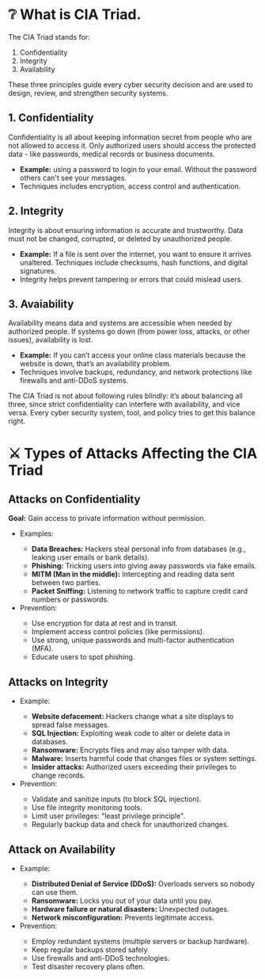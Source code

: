 # ❔ What is CIA Triad.
The CIA Triad stands for:
<ol>
  <li> Confidentiality</li>
  <li>Integrity</li>
  <li>Availability</li>
</ol>
These three principles guide every cyber security decision and are used to design, review, and strengthen security systems.

<h2>1. Confidentiality</h2>
Confidentiality is all about keeping information secret from people who are not allowed to access it. Only authorized users should access the protected data - like passwords, medical records or business documents.
<ul>
  <li><strong>Example:</strong> using a password to login to your email. Without the password others can't see your messages.</li>
  <li>Techniques includes encryption, access control and authentication.</li>
</ul>

<h2>2. Integrity</h2>
Integrity is about ensuring information is accurate and trustworthy. Data must not be changed, corrupted, or deleted by unauthorized people.
<ul>
  <li><strong>Example:</strong> If a file is sent over the internet, you want to ensure it arrives unaltered. Techniques include checksums, hash functions, and digital signatures.</li>
  <li>Integrity helps prevent tampering or errors that could mislead users.</li>
</ul>

<h2>3. Avaiability</h2>
Availability means data and systems are accessible when needed by authorized people. If systems go down (from power loss, attacks, or other issues), availability is lost.
<ul>
  <li><strong>Example:</strong> If you can’t access your online class materials because the website is down, that’s an availability problem.</li>
  <li>Techniques involve backups, redundancy, and network protections like firewalls and anti-DDoS systems.</li>
</ul>

The CIA Triad is not about following rules blindly: it’s about balancing all three, since strict confidentiality can interfere with availability, and vice versa. Every cyber security system, tool, and policy tries to get this balance right.​

# ⚔️ Types of Attacks Affecting the CIA Triad
<h2>Attacks on Confidentiality</h2>
<strong>Goal:</strong> Gain access to private information without permission.
<ul>
  <li>Examples:</li>
  <ul>
    <li><strong>Data Breaches:</strong> Hackers steal personal info from databases (e.g., leaking user emails or bank details).</li>
    <li><strong>Phishing:</strong> Tricking users into giving away passwords via fake emails.</li>
    <li><strong>MITM (Man in the middle):</strong> Intercepting and reading data sent between two parties.​</li>
    <li><strong>Packet Sniffing:</strong> Listening to network traffic to capture credit card numbers or passwords.</li>
  </ul>
  <li>Prevention:</li>
  <ul>
    <li>Use encryption for data at rest and in transit.</li>
    <li>Implement access control policies (like permissions).</li>
    <li>Use strong, unique passwords and multi-factor authentication (MFA).</li>
    <li>Educate users to spot phishing.</li>
  </ul>
</ul>

<h2>Attacks on Integrity</h2>
<ul>
  <li>Example:</li>
  <ul>
    <li><strong>Website defacement:</strong> Hackers change what a site displays to spread false messages.</li>
    <li><strong>SQL Injection:</strong> Exploiting weak code to alter or delete data in databases.</li>
    <li><strong>Ransomware:</strong> Encrypts files and may also tamper with data.</li>
    <li><strong>Malware:</strong> Inserts harmful code that changes files or system settings.</li>
    <li><strong>Insider attacks:</strong> Authorized users exceeding their privileges to change records.</li>
  </ul>
  <li>Prevention:</li>
  <ul>
    <li>Validate and sanitize inputs (to block SQL injection).</li>
    <li>Use file integrity monitoring tools.</li>
    <li>Limit user privileges: "least privilege principle".</li>
    <li>Regularly backup data and check for unauthorized changes.</li>
  </ul>
</ul>

<h2>Attack on Availability</h2>
<ul>
  <li>Example:</li>
  <ul>
    <li><strong>Distributed Denial of Service (DDoS):</strong> Overloads servers so nobody can use them.</li>
    <li><strong>Ransomware:</strong> Locks you out of your data until you pay.</li>
    <li><strong>Hardware failure or natural disasters:</strong> Unexpected outages.</li>
    <li><strong>Network misconfiguration:</strong> Prevents legitimate access.</li>
  </ul>
  <li>Prevention:</li>
  <ul>
    <li>Employ redundant systems (multiple servers or backup hardware).</li>
    <li>Keep regular backups stored safely.</li>
    <li>Use firewalls and anti-DDoS technologies.</li>
    <li>Test disaster recovery plans often.</li>
  </ul>
</ul>
